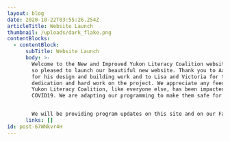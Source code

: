 ```yaml
---
layout: blog
date: 2020-10-22T03:55:26.254Z
articleTitle: Website Launch
thumbnail: /uploads/dark_flake.png
contentBlocks:
  - contentBlock:
      subTitle: Website Launch
      body: >-
        Welcome to the New and Improved Yukon Literacy Coalition website. We are
        so pleased to launch our beautiful new website. Thank you to Aaron Janke
        for his design and building work and to Lisa and Victoria for their
        dedication and hard work on the project. We appreciate any feedback. The
        Yukon Literacy Coalition, like everyone else, has been impacted by
        COVID19. We are adapting our programming to make them safe for everyone.


        We will be providing program updates on this site and on our Facebook page at Yukon Family Literacy Centre, or for more information call us at 668-6535.
      links: []
id: post-67WNkvr4H
---
```

